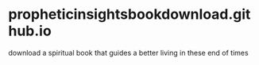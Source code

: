 # propheticinsightsbookdownload.github.io
download a spiritual book that guides a better living  in these end of times
